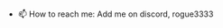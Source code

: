- 📫 How to reach me: Add me on discord, rogue3333

<!---
la-pasion/la-pasion is a ✨ special ✨ repository because its `README.md` (this file) appears on your GitHub profile.
You can click the Preview link to take a look at your changes.
--->
